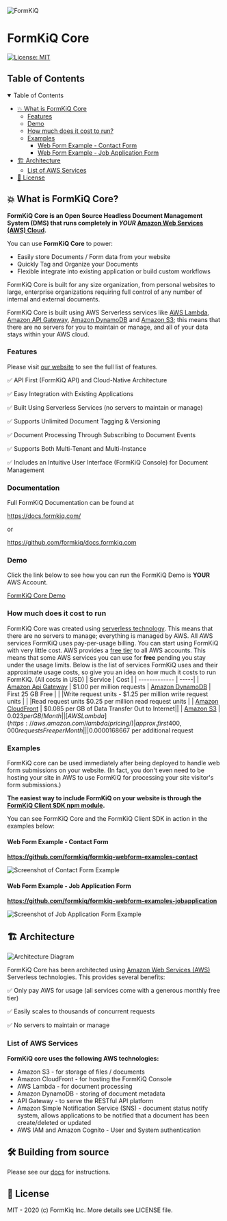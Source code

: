 ![FormKiQ](https://raw.githubusercontent.com/formkiq/formkiq-core/master/logo.png)

# FormKiQ Core
[![License: MIT](https://img.shields.io/badge/License-MIT-yellow.svg)](https://opensource.org/licenses/MIT)

## Table of Contents

<details open>
<summary>Table of Contents</summary>

- [💥 What is FormKiQ Core](#-what-is-formkiq-core)
  - [Features](#features)
  - [Demo](#demo)
  - [How much does it cost to run?](#how-much-does-it-cost-to-run)
  - [Examples](#examples)
    - [Web Form Example - Contact Form](#web-form-example---contact-form)
    - [Web Form Example - Job Application Form](#web-form-example---job-application-form)
- [🏗️ Architecture](#%EF%B8%8F-architecture)
  - [List of AWS Services](#list-of-aws-services)
- [📜 License](#-license)

</details>

## 💥 What is FormKiQ Core?

**FormKiQ Core is an Open Source Headless Document Management System (DMS) that runs completely in *YOUR* [Amazon Web Services (AWS) Cloud](https://aws.amazon.com).**

You can use **FormKiQ Core** to power:
* Easily store Documents / Form data from your website
* Quickly Tag and Organize your Documents
* Flexible integrate into existing application or build custom workflows

FormKiQ Core is built for any size organization, from personal websites to large, enterprise organizations requiring full control of any number of internal and external documents. 

FormKiQ Core is built using AWS Serverless services like [AWS Lambda](https://aws.amazon.com/lambda/), [Amazon API Gateway](https://aws.amazon.com/api-gateway/), [Amazon DynamoDB](https://aws.amazon.com/dynamodb/) and [Amazon S3](https://aws.amazon.com/s3/); this means that there are no servers for you to maintain or manage, and all of your data stays within your AWS cloud.

### Features

Please visit [our website](https://formkiq.com) to see the full list of features.

✅ API First (FormKiQ API) and Cloud-Native Architecture

✅ Easy Integration with Existing Applications

✅ Built Using Serverless Services (no servers to maintain or manage)

✅ Supports Unlimited Document Tagging & Versioning

✅ Document Processing Through Subscribing to Document Events

✅ Supports Both Multi-Tenant and Multi-Instance

✅ Includes an Intuitive User Interface (FormKiQ Console) for Document Management

### Documentation

Full FormKiQ Documentation can be found at

https://docs.formkiq.com/

or

https://github.com/formkiq/docs.formkiq.com

### Demo

Click the link below to see how you can run the FormKiQ Demo is **YOUR** AWS Account.

[FormKiQ Core Demo](https://github.com/formkiq/formkiq-core/wiki/FormKiQ-Core-Demo)

### How much does it cost to run

FormKiQ Core was created using [serverless technology](https://aws.amazon.com/serverless/). This means that there are no servers to manage; everything is managed by AWS. All AWS services FormKiQ uses pay-per-usage billing. You can start using FormKiQ with very little cost.
AWS provides a [free tier](https://aws.amazon.com/free) to all AWS accounts. This means that some AWS services you can use for **free** pending you stay under the usage limits. Below is the list of services FormKiQ uses and their approximate usage costs, so give you an idea on how much it costs to run FormKiQ. (All costs in USD)
| Service        | Cost  |
| ------------- | -----|
| [Amazon Api Gateway](https://aws.amazon.com/api-gateway/pricing/) |   $1.00 per million requests
| [Amazon DynamoDB](https://aws.amazon.com/dynamodb/pricing/on-demand/)  |  First 25 GB Free |
| |Write request units - $1.25 per million write request units |
| |Read request units   $0.25 per million read request units |
| [Amazon CloudFront](https://aws.amazon.com/cloudfront/pricing/) |   $0.085 per GB of Data Transfer Out to Internet||
| [Amazon S3](https://aws.amazon.com/s3/pricing/) |   $0.023 per GB / Month|
| [AWS Lambda](https://aws.amazon.com/lambda/pricing/) |   approx. first 400,000 requests Free per Month|
| |$0.0000168667 per additional request

### Examples

FormKiQ core can be used immediately after being deployed to handle web form submissions on your website. (In fact, you don't even need to be hosting your site in AWS to use FormKiQ for processing your site visitor's form submissions.)

**The easiest way to include FormKiQ on your website is through the [FormKiQ Client SDK npm module](https://www.npmjs.com/package/formkiq-client-sdk-javascript).**

You can see FormKiQ Core and the FormKiQ Client SDK in action in the examples below:

#### Web Form Example - Contact Form
**https://github.com/formkiq/formkiq-webform-examples-contact**

![Screenshot of Contact Form Example](https://raw.githubusercontent.com/formkiq/formkiq-webform-examples-contact/master/screenshot.png)

#### Web Form Example - Job Application Form
**https://github.com/formkiq/formkiq-webform-examples-jobapplication**

![Screenshot of Job Application Form Example](https://raw.githubusercontent.com/formkiq/formkiq-webform-examples-jobapplication/master/screenshot.png)

## 🏗️ Architecture

![Architecture Diagram](https://raw.githubusercontent.com/formkiq/formkiq-core/master/architecture.svg)

FormKiQ Core has been architected using [Amazon Web Services (AWS)](https://aws.amazon.com) Serverless technologies. This provides several benefits:

✅ Only pay AWS for usage (all services come with a generous monthly free tier)

✅ Easily scales to thousands of concurrent requests

✅ No servers to maintain or manage

### List of AWS Services

**FormKiQ core uses the following AWS technologies:**

- Amazon S3 - for storage of files / documents
- Amazon CloudFront - for hosting the FormKiQ Console
- AWS Lambda - for document processing
- Amazon DynamoDB - storing of document metadata
- API Gateway - to serve the RESTful API platform
- Amazon Simple Notification Service (SNS) - document status notify system, allows applications to be notified that a document has been create/deleted or updated
- AWS IAM and Amazon Cognito - User and System authentication

## 🛠️ Building from source

Please see our [docs](https://docs.formkiq.com/#_building_from_source) for instructions.

## 📜 License

MIT - 2020 (c) FormKiq Inc. More details see LICENSE file.
